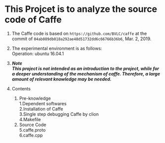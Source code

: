 # This Projcet is to analyze the source code of Caffe

1. The Caffe code is based on `https://github.com/BVLC/caffe`  at the commit of `04ab089db018a292ae48d51732dd6c66766b36b6`, Mar. 2, 2019.

2. The experimental environment is as follows:  
Operation: ubuntu 16.04.1

3. **_Note_**  
    **_This project is not intended as an introduction to the project, while for a deeper understanding of the mechanism of caffe. Therefore, a large amount of relevant knowledge may be needed._**

4. Contents
    1. Pre-knowledge  
        1.Dependent softwares  
        2.Installation of Caffe  
        3.Single step debugging Caffe by clion  
        4.Makefile  
    2. Source Code  
        5.caffe.proto  
        6.caffe.cpp  
